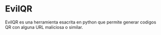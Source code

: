# EvilQR
EvilQR es una herramienta esacrita en python que permite generar codigos QR con alguna URL maliciosa o similar.
